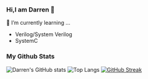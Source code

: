 ### Hi,I am Darren 👋

🌱 I’m currently learning ...
  * Verilog/System Verilog
  * SystemC  

### My Github Stats

![Darren's GitHub stats](https://github-readme-stats.vercel.app/api?username=DarrenHuang0411&show_icons=true&theme=transparent)
![Top Langs](https://github-readme-stats.vercel.app/api/top-langs/?username=DarrenHuang0411&layout=compact)
[![GitHub Streak](https://streak-stats.demolab.com?user=DarrenHuang0411&theme=dark&card_width=400&card_height=150)](https://git.io/streak-stats)
<!--
**DarrenHuang0411/DarrenHuang0411** is a ✨ _special_ ✨ repository because its `README.md` (this file) appears on your GitHub profile.

Here are some ideas to get you started:

- 🔭 I’m currently working on ...
- 🌱 I’m currently learning ...
- 👯 I’m looking to collaborate on ...
- 🤔 I’m looking for help with ...
- 💬 Ask me about ...
- 📫 How to reach me: ...
- 😄 Pronouns: ...
- ⚡ Fun fact: ...
-->
